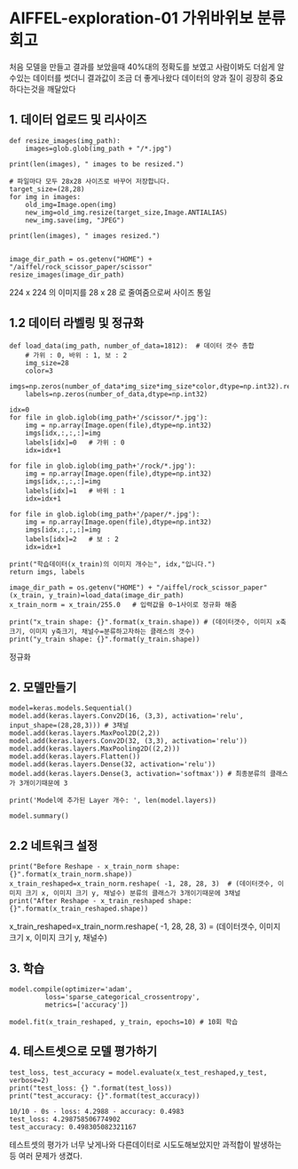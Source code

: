# AIFFEL-exploration-01 가위바위보 분류 회고

처음 모델을 만들고 결과를 보았을때 40%대의 정확도를 보였고 사람이봐도 더쉽게 알수있는 데이터를 썻더니 결과값이 조금 더 좋게나왔다
데이터의 양과 질이 굉장히 중요하다는것을 깨달았다

## 1. 데이터 업로드 및 리사이즈
	def resize_images(img_path):
		images=glob.glob(img_path + "/*.jpg")  
    
	print(len(images), " images to be resized.")

    # 파일마다 모두 28x28 사이즈로 바꾸어 저장합니다.
	target_size=(28,28)
	for img in images:
		old_img=Image.open(img)
		new_img=old_img.resize(target_size,Image.ANTIALIAS)
		new_img.save(img, "JPEG")
    
	print(len(images), " images resized.")
	

	image_dir_path = os.getenv("HOME") + "/aiffel/rock_scissor_paper/scissor"
	resize_images(image_dir_path)

224 x 224 의 이미지를 28 x 28 로 줄여줌으로써 사이즈 통일

## 1.2 데이터 라벨링 및 정규화

	def load_data(img_path, number_of_data=1812):  # 데이터 갯수 총합
    	# 가위 : 0, 바위 : 1, 보 : 2
    	img_size=28
    	color=3
    	imgs=np.zeros(number_of_data*img_size*img_size*color,dtype=np.int32).reshape(number_of_data,img_size,img_size,color)
    	labels=np.zeros(number_of_data,dtype=np.int32)

    idx=0
    for file in glob.iglob(img_path+'/scissor/*.jpg'):
        img = np.array(Image.open(file),dtype=np.int32)
        imgs[idx,:,:,:]=img    
        labels[idx]=0   # 가위 : 0
        idx=idx+1

    for file in glob.iglob(img_path+'/rock/*.jpg'):
        img = np.array(Image.open(file),dtype=np.int32)
        imgs[idx,:,:,:]=img   
        labels[idx]=1   # 바위 : 1
        idx=idx+1  
    
    for file in glob.iglob(img_path+'/paper/*.jpg'):
        img = np.array(Image.open(file),dtype=np.int32)
        imgs[idx,:,:,:]=img    
        labels[idx]=2   # 보 : 2
        idx=idx+1
        
    print("학습데이터(x_train)의 이미지 개수는", idx,"입니다.")
    return imgs, labels

	image_dir_path = os.getenv("HOME") + "/aiffel/rock_scissor_paper"
	(x_train, y_train)=load_data(image_dir_path)
	x_train_norm = x_train/255.0   # 입력값을 0~1사이로 정규화 해줌

	print("x_train shape: {}".format(x_train.shape)) # (데이터갯수, 이미지 x축크기, 이미지 y축크기, 채널수=분류하고자하는 클래스의 갯수)
	print("y_train shape: {}".format(y_train.shape))
정규화


## 2. 모델만들기

	model=keras.models.Sequential()
	model.add(keras.layers.Conv2D(16, (3,3), activation='relu', input_shape=(28,28,3))) # 3채널
	model.add(keras.layers.MaxPool2D(2,2))
	model.add(keras.layers.Conv2D(32, (3,3), activation='relu'))
	model.add(keras.layers.MaxPooling2D((2,2)))
	model.add(keras.layers.Flatten())
	model.add(keras.layers.Dense(32, activation='relu'))
	model.add(keras.layers.Dense(3, activation='softmax')) # 최종분류의 클래스가 3개이기때문에 3

	print('Model에 추가된 Layer 개수: ', len(model.layers))

	model.summary()

## 2.2 네트워크 설정
	print("Before Reshape - x_train_norm shape: {}".format(x_train_norm.shape))
	x_train_reshaped=x_train_norm.reshape( -1, 28, 28, 3)  # (데이터갯수, 이미지 크기 x, 이미지 크기 y, 채널수) 분류의 클래스가 3개이기때문에 3채널
	print("After Reshape - x_train_reshaped shape: {}".format(x_train_reshaped.shape))

x_train_reshaped=x_train_norm.reshape( -1, 28, 28, 3) = (데이터갯수, 이미지 크기 x, 이미지 크기 y, 채널수)
## 3. 학습
	model.compile(optimizer='adam',
		     loss='sparse_categorical_crossentropy',
		     metrics=['accuracy'])

	model.fit(x_train_reshaped, y_train, epochs=10) # 10회 학습
	
## 4. 테스트셋으로 모델 평가하기
	test_loss, test_accuracy = model.evaluate(x_test_reshaped,y_test, verbose=2)
	print("test_loss: {} ".format(test_loss))
	print("test_accuracy: {}".format(test_accuracy))
	
	10/10 - 0s - loss: 4.2988 - accuracy: 0.4983
	test_loss: 4.298758506774902 
	test_accuracy: 0.498305082321167
테스트셋의 평가가 너무 낮게나와 다른데이터로 시도도해보았지만 과적합이 발생하는등 여러 문제가 생겼다.
